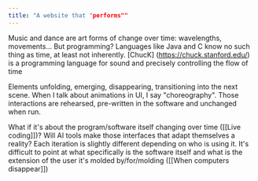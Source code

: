 ```yaml
---
title: "A website that "performs""
---
```


Music and dance are art forms of change over time: wavelengths, movements...
But programming? Languages like Java and C know no such thing as time, at least not inherently.
[ChucK] (https://chuck.stanford.edu/) is a programming language for sound and precisely controlling the flow of time

Elements unfolding, emerging, disappearing, transitioning into the next scene. When I talk about animations in UI, I say "choreography". Those interactions are rehearsed, pre-written in the software and unchanged when run.  

What if it's about the program/software itself changing over time ([[Live coding]])? Will AI tools make those interfaces that adapt themselves a reality? Each iteration is slightly different depending on who is using it. It's difficult to point at what specifically is the software itself and what is the extension of the user it's molded by/for/molding ([[When computers disappear]])
